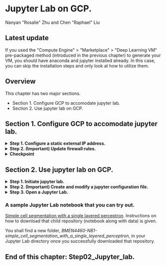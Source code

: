 # Jupyter Lab on GCP.
Nanyan "Rosalie" Zhu and Chen "Raphael" Liu

## Latest update
If you used the "Compute Engine" > "Marketplace" > "Deep Learning VM" pre-packaged method (introduced in the previous chapter) to generate your VM, you should have anaconda and jupyter installed already. In this case, you can skip the installation steps and only look at how to utilize them.

## Overview
This chapter has two major sections.
* Section 1. Configure GCP to accomodate jupyter lab.
* Section 2. Use jupyter lab on GCP.

## Section 1. Configure GCP to accomodate jupyter lab.

<details>
<summary><strong>Step 1. Configure a static external IP address.</strong></summary>
<br>

*To be honest this is not essential, but will make your future life easier. If the IP address is not set to be static, it might change every now and then, and you might have to look up the new IP address each time you need it.*

On GCP, go to "VPC network" > "External IP addresses".

<img src="/Step02_Jupyter_lab/Images/external_IP_address.png" alt="add_new_disk" width="200px" height="350px">

Change the IP address from "Ephemeral" to "Static". Give it a name you like.

<img src="/Step02_Jupyter_lab/Images/configure_static_address.png" alt="add_new_disk" width="300px" height="100px"> <img src="/Step02_Jupyter_lab/Images/configure_static_address_continued.png" alt="add_new_disk" width="300px" height="150px">

</details>

<details>
<summary><strong>Step 2. (Important) Update firewall rules.</strong></summary>
<br>

1. On GCP, go to "VPC network" > "Firewall rules".

<img src="/Step02_Jupyter_lab/Images/firewall_rules.png" alt="add_new_disk" width="500px" height="150px">

2. Set up a new firewall rule as shown below.
*To be frank, you can choose another port number, but we would recommend 4460 since that's the same as your course ID. In this way you won't need to keep track of too many numbers.*

<img src="/Step02_Jupyter_lab/Images/configure_firewall_rules.png" alt="add_new_disk" width="300px" height="500px"> <img src="/Step02_Jupyter_lab/Images/configure_firewall_rules_continued.png" alt="add_new_disk" width="300px" height="500px">

</details>

<details>
<summary><strong>Checkpoint</strong></summary>
<br>

At this stage, we want you to keep track of two things.

1) **Your external IP address.** Can be found in GCP > "Compute Engine" > "VM instances".
(In our case, 35.203.66.22)

<img src="/Step02_Jupyter_lab/Images/your_external_IP_address.png" alt="add_new_disk" width="600px" height="50px">

2) **Your port number that allows HTTP/HTTPS incoming traffic.** Can be found in GCP > "VPC network" > "Firewall rules".
(In our case, port 4460)

<img src="/Step02_Jupyter_lab/Images/your_port_allowed.png" alt="add_new_disk" width="600px" height="50px">

</details>

</details>

## Section 2. Use jupyter lab on GCP.

<details>
<summary><strong>Step 1. Initiate jupyter lab.</strong></summary>
<br>

1. Activate anaconda environment.

Go to GCP, start your VM instance, open SSH terminal. If unfamiliar, refer to chapter "Step00_set_up_GCP".

Activate the environment you need to work with
```
conda activate [myenv]
```

Example:
```
conda activate BMEN4460
```

After doing this, the "(base)" in the command line will become "([myenv])".
    
<img src="/Step02_Jupyter_lab/Images/activate_environment.png" alt="add_new_disk" width="600px" height="50px">


2. Make sure that you have installed jupyter lab.

*If it is already installed (as it should if you followed through chapter "Step01_manage_anaconda_on_GCP"), you can skip this. If not, you can use following command to install one of them. We personally prefer jupyter lab.*
```
conda install jupyter jupyterlab -c anaconda
```


3. Install a jupyter kernel in the respective environment.

```
python -m ipykernel install --user --name [myenv] --display-name "[Python (myenv)]"
```

Example:
```
python -m ipykernel install --user --name BMEN4460 --display-name "Python3.7 BMEN4460"
```    
    
Now the jupyter kernel is distinctively pointing to the python in the corresponding environment.

</details>


<details>
<summary><strong>Step 2. (Important) Create and modify a jupyter configuration file.</strong></summary>
<br>

*For this step, credit goes to [https://tudip.com/blog-post/run-jupyter-notebook-on-google-cloud-platform/](https://tudip.com/blog-post/run-jupyter-notebook-on-google-cloud-platform/). We were unaware of this before.*


1. Create the config.

```
jupyter lab --generate-config
```

A configuration file (somehow named after jupyter notebook instead of jupyter lab) will be created.

<img src="/Step02_Jupyter_lab/Images/create_jupyter_config.png" width="800px" height="50px">


2. Modify the config.

The next step is comparatively challenging, especially if you have no prior experience with text editors. You will need to access the config file using either the "nano" editor (as what we will use for demonstration) or any other editor you prefer.

```
nano /home/[username]/.jupyter/jupyter_notebook_config.py
```

and this will open the config file with the "nano" editor interface. To be frank it is quite intimidating at the first glance.
    
<img src="/Step02_Jupyter_lab/Images/jupyter_config_file.png" width="600px" height="600px">

You need to add the following lines to pretty much anywhere that is not commented out within the config file.

```
c = get_config()
c.NotebookApp.ip = '*'
c.NotebookApp.open_browser = False
c.NotebookApp.port = 4460
```

*Remember to replace the port "4460" with whatever you set up as your port number that allow HTTP/HTTPS traffic.*

The modified config file looks like this. We are so lazy and arrogant that we add the new configuration commands at the very top of the file. Once done, use Ctrl+X to exit and type "Y" to save changes, and follow up with an "Return/Enter" to confirm overwriting the existing config file.

<img src="/Step02_Jupyter_lab/Images/jupyter_config_file_modified.png" width="400px" height="300px">

**Now you are done with the difficult part.**


</details>

<details>
<summary><strong>Step 3. Open a Jupyter Lab.</strong></summary>
<br>

The next step is to open jupyter lab. Remember you should have your environment activated.

```
jupyter lab
```

The following lines shall show up in the SSH terminal.
    
<img src="/Step02_Jupyter_lab/Images/open_jupyter_lab.png" width="800px" height="200px">
    
Do you see that website url highlighted in red? You should notice the number following the colon is the port number allowing traffic that you set up earlier in this tutorial. Now copy the entire url, but replace the string (in our case "bmen4460") ahead of the colon with your external IP address (in our case 35.203.66.22). What you will get is something like:

```
http://35.203.66.22:4460/?token=a4a65a7cd90703e893dda91719d614ef68b2a071fe88d1af
```

Copy and paste that url to a browser on your own PC/laptop/etc. That will open up a jupyter lab page on your own device.
    
<img src="/Step02_Jupyter_lab/Images/opened_jupyter_lab.png" width="600px" height="400px">

</details>

### A sample Jupyter Lab notebook that you can try out.
[Simple cell segmentation with a single layered perceptron](https://github.com/RnR-2018/BMEN4460-NB1-simple_cell_segmentation_with_a_single_layered_perceptron). Instructions on how to download that child repository (notebook along with data) is given.

You shall find a new folder, *BMEN4460-NB1-simple_cell_segmentation_with_a_single_layered_perceptron*, in your Jupyter Lab directory once you successfully downloaded that repository.

## End of this chapter: Step02_Jupyter_lab.
